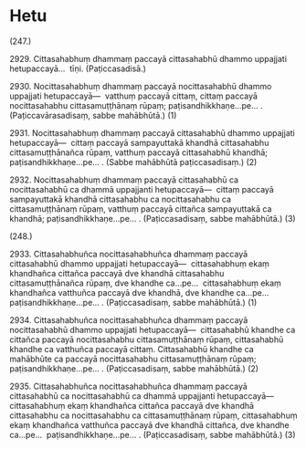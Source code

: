 

# Hetu







(247.)

2929\. Cittasahabhuṃ dhammaṃ paccayā cittasahabhū dhammo uppajjati hetupaccayā…  tīṇi. (Paṭiccasadisā.)

2930\. Nocittasahabhuṃ dhammaṃ paccayā nocittasahabhū dhammo uppajjati hetupaccayā—  vatthuṃ paccayā cittaṃ, cittaṃ paccayā nocittasahabhu cittasamuṭṭhānaṃ rūpaṃ; paṭisandhikkhaṇe…pe… . (Paṭiccavārasadisaṃ, sabbe mahābhūtā.) (1)

2931\. Nocittasahabhuṃ dhammaṃ paccayā cittasahabhū dhammo uppajjati hetupaccayā—  cittaṃ paccayā sampayuttakā khandhā cittasahabhu cittasamuṭṭhānañca rūpaṃ, vatthuṃ paccayā cittasahabhū khandhā; paṭisandhikkhaṇe…pe… . (Sabbe mahābhūtā paṭiccasadisaṃ.) (2)

2932\. Nocittasahabhuṃ dhammaṃ paccayā cittasahabhū ca nocittasahabhū ca dhammā uppajjanti hetupaccayā—  cittaṃ paccayā sampayuttakā khandhā cittasahabhu ca nocittasahabhu ca cittasamuṭṭhānaṃ rūpaṃ, vatthuṃ paccayā cittañca sampayuttakā ca khandhā; paṭisandhikkhaṇe…pe… . (Paṭiccasadisaṃ, sabbe mahābhūtā.) (3)

(248.)

2933\. Cittasahabhuñca nocittasahabhuñca dhammaṃ paccayā cittasahabhū dhammo uppajjati hetupaccayā—  cittasahabhuṃ ekaṃ khandhañca cittañca paccayā dve khandhā cittasahabhu cittasamuṭṭhānañca rūpaṃ, dve khandhe ca…pe…  cittasahabhuṃ ekaṃ khandhañca vatthuñca paccayā dve khandhā, dve khandhe ca…pe…  paṭisandhikkhaṇe…pe… . (Paṭiccasadisaṃ, sabbe mahābhūtā.) (1)

2934\. Cittasahabhuñca nocittasahabhuñca dhammaṃ paccayā nocittasahabhū dhammo uppajjati hetupaccayā—  cittasahabhū khandhe ca cittañca paccayā nocittasahabhu cittasamuṭṭhānaṃ rūpaṃ, cittasahabhū khandhe ca vatthuñca paccayā cittaṃ. Cittasahabhū khandhe ca mahābhūte ca paccayā nocittasahabhu cittasamuṭṭhānaṃ rūpaṃ; paṭisandhikkhaṇe…pe… . (Paṭiccasadisaṃ, sabbe mahābhūtā.) (2)

2935\. Cittasahabhuñca nocittasahabhuñca dhammaṃ paccayā cittasahabhū ca nocittasahabhū ca dhammā uppajjanti hetupaccayā—  cittasahabhuṃ ekaṃ khandhañca cittañca paccayā dve khandhā cittasahabhu ca nocittasahabhu ca cittasamuṭṭhānaṃ rūpaṃ, cittasahabhuṃ ekaṃ khandhañca vatthuñca paccayā dve khandhā cittañca, dve khandhe ca…pe…  paṭisandhikkhaṇe…pe… . (Paṭiccasadisaṃ, sabbe mahābhūtā.) (3)



